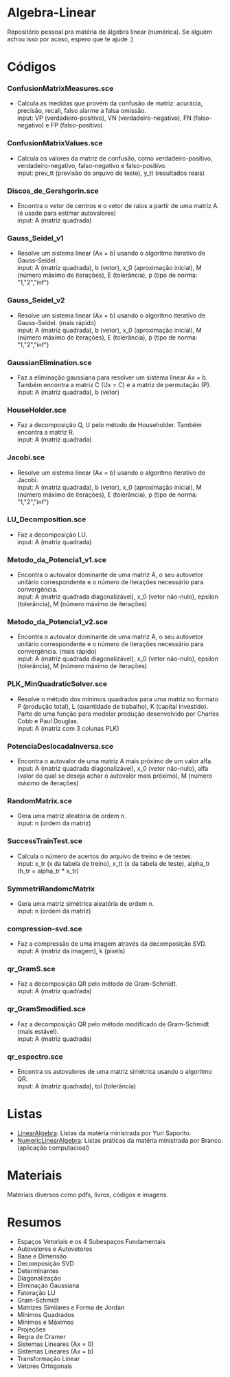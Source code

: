 # Algebra-Linear
Repositório pessoal pra matéria de álgebra linear (numérica).
Se alguém achou isso por acaso, espero que te ajude :)

# Códigos
### ConfusionMatrixMeasures.sce
- Calcula as medidas que provém da confusão de matriz: acurácia, precisão, recall, falso alarme a falsa omissão. <br/>
input: VP (verdadeiro-positivo), VN (verdadeiro-negativo), FN (falso-negativo) e FP (falso-positivo)

### ConfusionMatrixValues.sce
- Calcula os valores da matriz de confusão, como verdadeiro-positivo, verdadeiro-negativo, falso-negativo e falso-positivo. <br/>
input: prev_tt (previsão do arquivo de teste), y_tt (resultados reais)

### Discos_de_Gershgorin.sce
- Encontra o vetor de centros e o vetor de raios a partir de uma matriz A. (é usado para estimar autovalores) <br/>
input: A (matriz quadrada)

### Gauss_Seidel_v1
- Resolve um sistema linear (Ax = b) usando o algoritmo iterativo de Gauss-Seidel. <br/>
input: A (matriz quadrada), b (vetor), x_0 (aproximação inicial), M (número máximo de iterações), E (tolerância), p (tipo de norma: "1,"2","inf")

### Gauss_Seidel_v2
- Resolve um sistema linear (Ax = b) usando o algoritmo iterativo de Gauss-Seidel. (mais rápido) <br/>
input: A (matriz quadrada), b (vetor), x_0 (aproximação inicial), M (número máximo de iterações), E (tolerância), p (tipo de norma: "1,"2","inf")

### GaussianElimination.sce
- Faz a eliminação gaussiana para resolver um sistema linear Ax = b. Também encontra a matriz C (Ux = C) e a matriz de permutação (P). <br/>
input: A (matriz quadrada), b (vetor)

### HouseHolder.sce
- Faz a decomposição Q, U pelo método de Householder. Também encontra a matriz R. <br/>
input: A (matriz quadrada)

### Jacobi.sce
- Resolve um sistema linear (Ax = b) usando o algoritmo iterativo de Jacobi. <br/>
input: A (matriz quadrada), b (vetor), x_0 (aproximação inicial), M (número máximo de iterações), E (tolerância), p (tipo de norma: "1,"2","inf")

### LU_Decomposition.sce
- Faz a decomposição LU. <br/>
input: A (matriz quadrada)

### Metodo_da_Potencia1_v1.sce
- Encontra o autovalor dominante de uma matriz A, o seu autovetor unitário correspondente e o número de iterações necessário para convergência. <br/>
input: A (matriz quadrada diagonalizável), x_0 (vetor não-nulo), epsilon (tolerância), M (número máximo de iterações)

### Metodo_da_Potencia1_v2.sce
- Encontra o autovalor dominante de uma matriz A, o seu autovetor unitário correspondente e o número de iterações necessário para convergência. (mais rápido) <br/>
input: A (matriz quadrada diagonalizável), x_0 (vetor não-nulo), epsilon (tolerância), M (número máximo de iterações)

### PLK_MinQuadraticSolver.sce
- Resolve o método dos mínimos quadrados para uma matriz no formato P (produção total), L (quantidade de trabalho), K (capital investido). Parte de uma função para modelar produção desenvolvido por Charles Cobb e Paul Douglas. <br/>
input: A (matriz com 3 colunas PLK) 

### PotenciaDeslocadaInversa.sce
- Encontra o autovalor de uma matriz A mais próximo de um valor alfa. <br/>
input: A (matriz quadrada diagonalizável), x_0 (vetor não-nulo), alfa (valor do qual se deseja achar o autovalor mais próximo), M (número máximo de iterações)

### RandomMatrix.sce
- Gera uma matriz aleatória de ordem n. <br/>
input: n (ordem da matriz)

### SuccessTrainTest.sce
- Calcula o número de acertos do arquivo de treino e de testes. <br/>
input: x_tr (x da tabela de treino), x_tt (x da tabela de teste), alpha_tr (h_tr = alpha_tr * x_tr) 

### SymmetriRandomcMatrix 
- Gera uma matriz simétrica aleatória de ordem n. <br/>
input: n (ordem da matriz)

### compression-svd.sce
- Faz a compressão de uma imagem através da decomposição SVD. <br/>
input: A (matriz da imagem), k (pixels)

### qr_GramS.sce
- Faz a decomposição QR pelo método de Gram-Schmidt. <br/>
input: A (matriz quadrada)

### qr_GramSmodified.sce
- Faz a decomposição QR pelo método modificado de Gram-Schmidt (mais estável). <br/>
input: A (matriz quadrada)

### qr_espectro.sce
- Encontra os autovalores de uma matriz simétrica usando o algoritmo QR. <br/>
input: A (matriz quadrada), tol (tolerância)

# Listas

- [LinearAlgebra](https://github.com/iaracastro/AlgebraLinear/tree/main/Listas/LinearAlgebra): Listas da matéria ministrada por Yuri Saporito.
- [NumericLinearAlgebra](https://github.com/iaracastro/AlgebraLinear/tree/main/Listas/NumericLinearAlgebra): Listas práticas da matéria ministrada por Branco. (aplicação computacioal)

# Materiais

Materiais diversos como pdfs, livros, códigos e imagens.

# Resumos

- Espaços Vetoriais e os 4 Subespaços Fundamentais
- Autovalores e Autovetores
- Base e Dimensão
- Decomposição SVD
- Determinantes
- Diagonalização
- Eliminação Gaussiana
- Fatoração LU
- Gram-Schmidt
- Matrizes Similares e Forma de Jordan
- Mínimos Quadrados
- Mínimos e Máximos
- Projeções
- Regra de Cramer
- Sistemas Lineares (Ax = 0)
- Sistemas Lineares (Ax = b)
- Transformação Linear 
- Vetores Ortogonais
